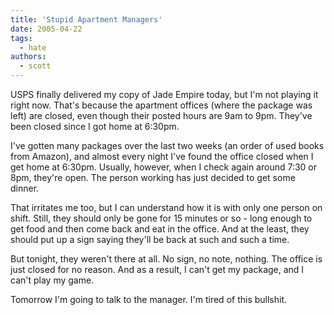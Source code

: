 ```yaml
---
title: 'Stupid Apartment Managers'
date: 2005-04-22
tags:
  - hate
authors:
  - scott
---
```


USPS finally delivered my copy of Jade Empire today, but I'm not playing it right now. That's because the apartment offices (where the package was left) are closed, even though their posted hours are 9am to 9pm. They've been closed since I got home at 6:30pm.

I've gotten many packages over the last two weeks (an order of used books from Amazon), and almost every night I've found the office closed when I get home at 6:30pm. Usually, however, when I check again around 7:30 or 8pm, they're open. The person working has just decided to get some dinner.

That irritates me too, but I can understand how it is with only one person on shift. Still, they should only be gone for 15 minutes or so - long enough to get food and then come back and eat in the office. And at the least, they should put up a sign saying they'll be back at such and such a time.

But tonight, they weren't there at all. No sign, no note, nothing. The office is just closed for no reason. And as a result, I can't get my package, and I can't play my game.

Tomorrow I'm going to talk to the manager. I'm tired of this bullshit.
